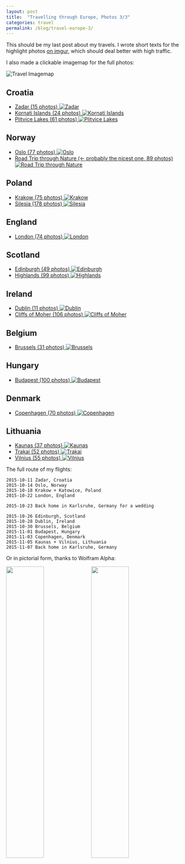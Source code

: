 ```yaml
---
layout: post
title:  "Travelling through Europe, Photos 3/3"
categories: travel
permalink: /blog/travel-europe-3/
---
```


This should be my last post about my travels. I wrote short texts for the highlight photos [on imgur](http://imgur.com/a/i5k23), which should deal better with high traffic.

I also made a clickable imagemap for the full photos:

<img src="/public/travel-3.png" alt="Travel Imagemap" usemap="#imgmap">
<map name="imgmap"><area shape="rect" title="Roadtrip through Nature" coords="378,37,420,109" href="http://photos.hookrace.net/norway/roadtrip/" target="" /><area shape="rect" title="Oslo" coords="463,88,496,133" href="http://photos.hookrace.net/norway/oslo/" target="" /><area shape="rect" title="Copenhagen" coords="506,266,537,316" href="http://photos.hookrace.net/denmark/copenhagen/" target="" /><area shape="rect" title="Edinburgh" coords="148,256,180,303" href="http://photos.hookrace.net/scotland/edinburgh/" target="" /><area shape="rect" title="Highlands" coords="112,249,146,294" href="http://photos.hookrace.net/scotland/highlands/" target="" /><area shape="rect" title="Dublin" coords="75,358,109,407" href="http://photos.hookrace.net/ireland/dublin/" target="" /><area shape="rect" title="Cliffs of Moher" coords="2,369,49,419" href="http://photos.hookrace.net/ireland/moher/" target="" /><area shape="rect" title="London" coords="215,428,251,474" href="http://photos.hookrace.net/england/london/" target="" /><area shape="rect" title="Brussels" coords="317,452,350,499" href="http://photos.hookrace.net/belgium/brussels/" target="" /><area shape="rect" title="Budapest" coords="653,569,685,618" href="http://photos.hookrace.net/hungary/budapest/" target="" /><area shape="rect" title="Kaunas" coords="764,301,790,345" href="http://photos.hookrace.net/lithuania/kaunas/" target="" /><area shape="rect" title="Trakai" coords="791,306,808,352" href="http://photos.hookrace.net/lithuania/trakai/" target="" /><area shape="rect" title="Vilnius" coords="809,301,831,350" href="http://photos.hookrace.net/lithuania/vilnius/" target="" /><area shape="rect" title="Krakow" coords="677,466,706,524" href="http://photos.hookrace.net/poland/krakow/" target="" /><area shape="rect" title="Silesia" coords="646,466,677,524" href="http://photos.hookrace.net/poland/silesia/" target="" /><area shape="rect" title="Plitvice Lakes" coords="576,655,607,685" href="http://photos.hookrace.net/croatia/plitvice/" target="" /><area shape="rect" title="Zadar" coords="567,686,599,706" href="http://photos.hookrace.net/croatia/zadar/" target="" /><area shape="rect" title="Kornati Islands" coords="567,707,599,732" href="http://photos.hookrace.net/croatia/kornati/" target="" /></map>
<script src="/public/imageMapResizer.js"></script>
<script>imageMapResize();</script>

<!--more-->
## Croatia
- [Zadar (15 photos) ![Zadar](http://photos.hookrace.net/croatia/zadar/preview.jpg)](//photos.hookrace.net/croatia/zadar/)
- [Kornati Islands (24 photos) ![Kornati Islands](http://photos.hookrace.net/croatia/kornati/preview.jpg)](//photos.hookrace.net/croatia/kornati/)
- [Plitvice Lakes (61 photos) ![Plitvice Lakes](http://photos.hookrace.net/croatia/plitvice/preview.jpg)](//photos.hookrace.net/croatia/plitvice/)

## Norway

- [Oslo (77 photos) ![Oslo](http://photos.hookrace.net/norway/oslo/preview.jpg)](//photos.hookrace.net/norway/oslo/)
- [Road Trip through Nature (← probably the nicest one, 89 photos) ![Road Trip through Nature](http://photos.hookrace.net/norway/roadtrip/preview.jpg)](//photos.hookrace.net/norway/roadtrip/)

## Poland

- [Krakow (75 photos) ![Krakow](http://photos.hookrace.net/poland/krakow/preview.jpg)](//photos.hookrace.net/poland/krakow/)
- [Silesia (178 photos) ![Silesia](http://photos.hookrace.net/poland/silesia/preview.jpg)](//photos.hookrace.net/poland/silesia/)

## England

- [London (74 photos) ![London](http://photos.hookrace.net/england/london/preview.jpg)](//photos.hookrace.net/england/london/)

## Scotland

- [Edinburgh (49 photos) ![Edinburgh](http://photos.hookrace.net/scotland/edinburgh/preview.jpg)](//photos.hookrace.net/scotland/edinburgh/)
- [Highlands (99 photos) ![Highlands](http://photos.hookrace.net/scotland/highlands/preview.jpg)](//photos.hookrace.net/scotland/highlands/)

## Ireland

- [Dublin (11 photos) ![Dublin](http://photos.hookrace.net/ireland/dublin/preview.jpg)](//photos.hookrace.net/ireland/dublin/)
- [Cliffs of Moher (106 photos) ![Cliffs of Moher](http://photos.hookrace.net/ireland/moher/preview.jpg)](//photos.hookrace.net/ireland/moher/)

## Belgium

- [Brussels (31 photos) ![Brussels](http://photos.hookrace.net/belgium/brussels/preview.jpg)](//photos.hookrace.net/belgium/brussels/)

## Hungary

- [Budapest (100 photos) ![Budapest](http://photos.hookrace.net/hungary/budapest/preview.jpg)](//photos.hookrace.net/hungary/budapest/)

## Denmark

- [Copenhagen (70 photos) ![Copenhagen](http://photos.hookrace.net/denmark/copenhagen/preview.jpg)](//photos.hookrace.net/denmark/copenhagen/)

## Lithuania

- [Kaunas (37 photos) ![Kaunas](http://photos.hookrace.net/lithuania/kaunas/preview.jpg)](//photos.hookrace.net/lithuania/kaunas/)
- [Trakai (52 photos) ![Trakai](http://photos.hookrace.net/lithuania/trakai/preview.jpg)](//photos.hookrace.net/lithuania/trakai/)
- [Vilnius (55 photos) ![Vilnius](http://photos.hookrace.net/lithuania/vilnius/preview.jpg)](//photos.hookrace.net/lithuania/vilnius/)

The full route of my flights:

    2015-10-11 Zadar, Croatia
    2015-10-14 Oslo, Norway
    2015-10-18 Krakow + Katowice, Poland
    2015-10-22 London, England

    2015-10-23 Back home in Karlsruhe, Germany for a wedding

    2015-10-26 Edinburgh, Scotland
    2015-10-28 Dublin, Ireland
    2015-10-30 Brussels, Belgium
    2015-11-01 Budapest, Hungary
    2015-11-03 Copenhagen, Denmark
    2015-11-05 Kaunas + Vilnius, Lithuania
    2015-11-07 Back home in Karlsruhe, Germany

Or in pictorial form, thanks to Wolfram Alpha:

<img src="/public/travel-1.gif" style="width:45%; display:inline;">
<img src="/public/travel-2.gif" style="width:45%; display:inline;">
